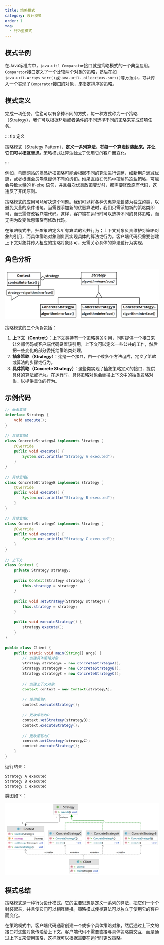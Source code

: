 ```yaml
---
title: 策略模式
category: 设计模式
order: 1
tag:
  - 行为型模式
---
```


## 模式举例

在Java标准库中，`java.util.Comparator`接口就是策略模式的一个典型应用。`Comparator`接口定义了一个比较两个对象的策略，然后在如`java.util.Arrays.sort()`或`java.util.Collections.sort()`等方法中，可以传入一个实现了`Comparator`接口的对象，来指定排序的策略。

## 模式定义

完成一项任务，往往可以有多种不同的方式，每一种方式称为一个策略（Strategy），我们可以根据环境或者条件的不同选择不同的策略来完成该项任务。

::: tip 定义

策略模式（Strategy Pattern），**定义一系列算法，将每一个算法封装起来，并让它们可以相互替换**。策略模式让算法独立于使用它的客户而变化。

:::

例如，电商网站的商品折扣策略可能会根据不同的算法进行调整，如新用户满减优惠，或者根据会员等级提供不同的折扣。如果直接在代码中硬编码这些策略，可能会导致大量的 if-else 语句，并且每次优惠政策变动时，都需要修改原有代码，这违反了开闭原则。

策略模式的应用可以解决这个问题。我们可以将各种优惠算法封装为独立的类，以避免大量的条件语句。当需要添加新的优惠算法时，我们只需添加新的策略类即可，而无需修改客户端代码。这样，客户端在运行时可以选择不同的具体策略，而无需为改变优惠策略而修改代码。

在策略模式中，抽象策略定义所有算法的公共行为；上下文对象负责维护对策略对象的引用，而具体策略对象则负责实现具体的算法或行为。客户端代码只需要创建上下文对象并传入相应的策略对象即可，无需关心具体的算法或行为实现。

## 角色分析

![img](images/01_策略模式/c6138b428f0852ec54fd73682d266351.png)

策略模式的三个角色包括：

1. **上下文（Context）**：上下文类持有一个策略类的引用，同时提供一个接口来让外部代码或客户端代码设置该引用。上下文可以定义一些公共的工作，然后把一些变化的部分委托给策略类处理。
2. **抽象策略（Strategy）**：这是一个接口，由一个或多个方法组成，定义了策略或算法的步骤或行为。
3. **具体策略（Concrete Strategy）**：这些类实现了抽象策略定义的接口，提供具体的算法或行为。在运行时，具体策略对象会替换上下文中的抽象策略对象，以提供具体的行为。

## 示例代码

```java
// 抽象策略
interface Strategy {
    void execute();
}

// 具体策略A
class ConcreteStrategyA implements Strategy {
    @Override
    public void execute() {
        System.out.println("Strategy A executed");
    }
}

// 具体策略B
class ConcreteStrategyB implements Strategy {
    @Override
    public void execute() {
        System.out.println("Strategy B executed");
    }
}

// 具体策略C
class ConcreteStrategyC implements Strategy {
    @Override
    public void execute() {
        System.out.println("Strategy C executed");
    }
}

// 上下文
class Context {
    private Strategy strategy;

    public Context(Strategy strategy) {
        this.strategy = strategy;
    }

    public void setStrategy(Strategy strategy) {
        this.strategy = strategy;
    }

    public void executeStrategy() {
        strategy.execute();
    }
}

public class Client {
    public static void main(String[] args) {
        // 创建具体策略对象
        Strategy strategyA = new ConcreteStrategyA();
        Strategy strategyB = new ConcreteStrategyB();
        Strategy strategyC = new ConcreteStrategyC();

        // 创建上下文对象
        Context context = new Context(strategyA);

        // 使用策略A
        context.executeStrategy();

        // 更改策略为B
        context.setStrategy(strategyB);
        context.executeStrategy();

        // 更改策略为C
        context.setStrategy(strategyC);
        context.executeStrategy();
    }
}
```

运行结果：

```
Strategy A executed
Strategy B executed
Strategy C executed
```

类图如下：

![image-20240616140149328](images/01_策略模式/image-20240616140149328.png)

## 模式总结

策略模式是一种行为设计模式，它的主要思想是定义一系列的算法，把它们一个个封装起来，并且使它们可以相互替换。策略模式使得算法可以独立于使用它的客户而变化。

在策略模式中，客户端代码通常创建一个或多个具体策略对象，然后通过上下文的接口将这些对象传递给上下文。客户端代码不需要直接与具体策略类交互，而是通过上下文来使用策略，这样就可以根据需要在运行时更改策略。